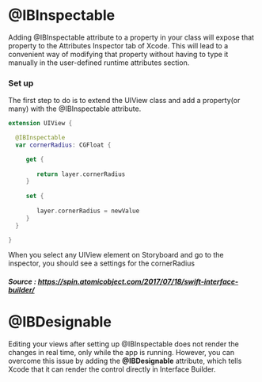 # @IBInspectable

Adding @IBInspectable attribute to a property in your class will expose that property to the Attributes Inspector tab of Xcode. 
This will lead to a convenient way of modifying that property without having to type it manually in the user-defined runtime attributes section.

### Set up

The first step to do is to extend the UIView class and add a property(or many) with the @IBInspectable attribute.

```swift
extension UIView {

  @IBInspectable
  var cornerRadius: CGFloat {

     get {
     
        return layer.cornerRadius
     }
     
     set {
     
        layer.cornerRadius = newValue
     }
  }

}
```
When you select any UIView element on Storyboard and go to the inspector, you should see a settings for the cornerRadius



##### Source : https://spin.atomicobject.com/2017/07/18/swift-interface-builder/


# @IBDesignable

Editing your views after setting up @IBInspectable does not render the changes in real time, only while the app is running. However, you can overcome this issue by adding the <b>@IBDesignable</b> attribute, which tells Xcode that it can render the control directly in Interface Builder.
